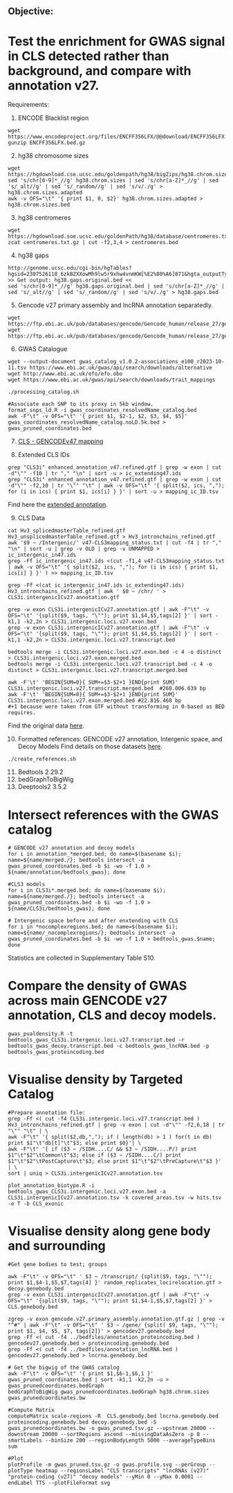 ## Objective: 
# Test the enrichment for GWAS signal in CLS detected rather than background, and compare with annotation v27. 

Requirements:

1. ENCODE Blacklist region
```
wget https://www.encodeproject.org/files/ENCFF356LFX/@@download/ENCFF356LFX.bed.gz 
gunzip ENCFF356LFX.bed.gz 
```

2. hg38 chromosome sizes
```
wget https://hgdownload.cse.ucsc.edu/goldenpath/hg38/bigZips/hg38.chrom.sizes
sed 's/chr[0-9]*_//g' hg38.chrom.sizes | sed 's/chr[a-Z]*_//g' | sed 's/_alt//g' | sed 's/_random//g' | sed 's/v/./g' > hg38.chrom.sizes.adapted 
awk -v OFS="\t" '{ print $1, 0, $2}' hg38.chrom.sizes.adapted > hg38.chrom.sizes.bed
```

3. hg38 centromeres
```
wget https://hgdownload.soe.ucsc.edu/goldenPath/hg38/database/centromeres.txt.gz
zcat centromeres.txt.gz | cut -f2,3,4 > centromeres.bed
```

4. hg38 gaps
```
http://genome.ucsc.edu/cgi-bin/hgTables?hgsid=2307526118_6zkBZXXowMh9lw5r9xhw4vnmKW[%E2%80%A6]871&hgta_outputType=bed&hgta_outFileName=hg38.gaps.bed 
>> Get output: hg38.gaps.original.bed << 
sed 's/chr[0-9]*_//g' hg38.gaps.original.bed | sed 's/chr[a-Z]*_//g' | sed 's/_alt//g' | sed 's/_random//g' | sed 's/v/./g' > hg38.gaps.bed 
```

5. Gencode v27 primary assembly and lncRNA annotation separatedly.
```
wget https://ftp.ebi.ac.uk/pub/databases/gencode/Gencode_human/release_27/gencode.v27.primary_assembly.annotation.gtf.gz
wget https://ftp.ebi.ac.uk/pub/databases/gencode/Gencode_human/release_27/gencode.v27.long_noncoding_RNAs.gtf.gz
```

6. GWAS Catalogue
```
wget --output-document gwas_catalog_v1.0.2-associations_e100_r2023-10-11.tsv https://www.ebi.ac.uk/gwas/api/search/downloads/alternative
wget http://www.ebi.ac.uk/efo/efo.obo
wget https://www.ebi.ac.uk/gwas/api/search/downloads/trait_mappings

./processing_catalog.sh

#Associate each SNP to its proxy in 5kb window.
format_snps_ld.R -i gwas_coordinates_resolvedName_catalog.bed 
awk -F"\t" -v OFS="\t" '{ print $1, $2-1, $2, $3, $4, $5}' gwas_coordinates_resolvedName_catalog.noLD.5k.bed > gwas_pruned_coordinates.bed
```

7. [CLS - GENCODEv47 mapping](https://github.com/guigolab/CLS3_GENCODE/tree/main/data_release#gencode-cls3-mappings)
   
8. Extended CLS IDs
```
grep "CLS3i" enhanced_annotation_v47.refined.gtf | grep -w exon | cut -d"\"" -f10 | tr "," "\n" | sort -u > ic_extending47.ids 
grep "CLS3i" enhanced_annotation_v47.refined.gtf | grep -w exon | cut -d"\"" -f2,10 | tr "\"" "\t" | awk -v OFS="\t" '{ split($2, ics, ","); for (i in ics) { print $1, ics[i] } }' | sort -u > mapping_ic_ID.tsv
```
Find here the [extended annotation](https://github.com/guigolab/CLS3_GENCODE/tree/main/data_release#extended-gencode-v47).

9. CLS Data
```
cat Hv3_splicedmasterTable_refined.gtf Hv3_unsplicedmasterTable_refined.gtf > Hv3_intronchains_refined.gtf
awk '$9 ~ /Intergenic/' v47-CLS3mapping_status.txt | cut -f4 | tr "," "\n" | sort -u | grep -v OLD | grep -v UNMAPPED > ic_intergenic_in47.ids 
grep -Ff ic_intergenic_in47.ids <(cut -f1,4 v47-CLS3mapping_status.txt | awk -v OFS="\t" '{ split($2, ics, ","); for (i in ics) { print $1, ics[i] } }' ) >> mapping_ic_ID.tsv 

grep -Ff <(cat ic_intergenic_in47.ids ic_extending47.ids) Hv3_intronchains_refined.gtf | awk ' $0 ~ /chr/ ' > CLS3i.intergenicICv27.annotation.gtf

grep -w exon CLS3i.intergenicICv27.annotation.gtf | awk -F"\t" -v OFS="\t" '{split($9, tags, "\""); print $1,$4,$5,tags[2] }' | sort -k1,1 -k2,2n > CLS3i.intergenic.loci.v27.exon.bed 
grep -v exon CLS3i.intergenicICv27.annotation.gtf | awk -F"\t" -v OFS="\t" '{split($9, tags, "\""); print $1,$4,$5,tags[2] }' | sort -k1,1 -k2,2n > CLS3i.intergenic.loci.v27.transcript.bed 

bedtools merge -i CLS3i.intergenic.loci.v27.exon.bed -c 4 -o distinct > CLS3i.intergenic.loci.v27.exon.merged.bed 
bedtools merge -i CLS3i.intergenic.loci.v27.transcript.bed -c 4 -o distinct > CLS3i.intergenic.loci.v27.transcript.merged.bed

awk -F'\t' 'BEGIN{SUM=0}{ SUM+=$3-$2+1 }END{print SUM}' CLS3i.intergenic.loci.v27.transcript.merged.bed  #260.006.639 bp 
awk -F'\t' 'BEGIN{SUM=0}{ SUM+=$3-$2+1 }END{print SUM}' CLS3i.intergenic.loci.v27.exon.merged.bed #22.816.468 bp 
#+1 because were taken from GTF without transforming in 0-based as BED requires. 
```
Find the original data [here](https://github.com/guigolab/CLS3_GENCODE/tree/main/data_release#cls-transcripts).

10. Formatted references: GENCODE v27 annotation, Intergenic space, and Decoy Models
Find details on those datasets [here](https://github.com/guigolab/CLS3_GENCODE/tree/main/complementary_data).
```
./create_references.sh
```

11. Bedtools 2.29.2
12. bedGraphToBigWig
13. Deeptools2 3.5.2

# Intersect references with the GWAS catalog
```
# GENCODE v27 annotation and decoy models
for i in annotation_*merged.bed; do name=$(basename $i); name=${name/merged./}; bedtools intersect -a gwas_pruned_coordinates.bed -b $i -wo -f 1.0 > ${name/annotation/bedtools_gwas}; done

#CLS3 models
for i in CLS3i*.merged.bed; do name=$(basename $i); name=${name/merged./}; bedtools intersect -a gwas_pruned_coordinates.bed -b $i -wo -f 1.0 > ${name/CLS3i/bedtools_gwas}; done

# Intergenic space before and after enxtending with CLS
for i in *nocomplexregions.bed; do name=$(basename $i); name=${name/_nocomplexregions/}; bedtools intersect -a gwas_pruned_coordinates.bed -b $i -wo -f 1.0 > bedtools_gwas.$name; done
```
Statistics are collected in Supplementary Table S10.

# Compare the density of GWAS across main GENCODE v27 annotation, CLS and decoy models.
```
gwas_pvaldensity.R -t bedtools_gwas_CLS3i.intergenic.loci.v27.transcript.bed -r bedtools_gwas_decoy.transcript.bed -c bedtools_gwas_lncRNA.bed -p bedtools_gwas_proteincoding.bed 
```

# Visualise density by Targeted Catalog
```
#Prepare annotation file:
grep -Ff <( cut -f4 CLS3i.intergenic.loci.v27.transcript.bed ) Hv3_intronchains_refined.gtf | grep -v exon | cut -d"\"" -f2,6,18 | tr "\"" "\t" | \
awk -F"\t" '{ split($2,db,","); if ( length(db) > 1 ) for(t in db) print $1"\t"db[t]"\t"$3; else print $0}'| \
awk -F"\t" '{ if ($3 ~ /SIDH....C/ && $3 ~ /SIDH....P/) print $1"\t"$2"\tCommon\t"$3; else if ($3 ~ /SIDH....C/) print $1"\t"$2"\tPostCapture\t"$3; else print $1"\t"$2"\tPreCapture\t"$3 }' | \
sort | uniq > CLS3i.intergenicICv27.annotation.tsv

plot_annotation_biotype.R -i bedtools_gwas_CLS3i.intergenic.loci.v27.exon.bed -a CLS3i.intergenicICv27.annotation.tsv -k covered_areas.tsv -w hits.tsv -e T -b CLS_exonic 
```

# Visualise density along gene body and surrounding
```
#Get gene bodies to test; groups

awk -F"\t" -v OFS="\t" ' $3 ~ /transcript/ {split($9, tags, "\""); print $1,$4-1,$5,$7,tags[4] }' random_replicates_locirelocation.gtf > decoy.genebody.bed
grep -v exon CLS3i.intergenicICv27.annotation.gtf | awk -F"\t" -v OFS="\t" '{split($9, tags, "\""); print $1,$4-1,$5,$7,tags[2] }' > CLS.genebody.bed 

zgrep -v exon gencode.v27.primary_assembly.annotation.gtf.gz | grep -v "^#" | awk -F"\t" -v OFS="\t" ' $3 ~ /gene/ {split( $9, tags, "\""); print $1, $4, $5, $7, tags[2]}' > gencodev27.genebody.bed 
grep -Ff <( cut -f4 ../bedfiles/annotation_proteincoding.bed ) gencodev27.genebody.bed > proteincoding.genebody.bed
grep -Ff <( cut -f4 ../bedfiles/annotation_lncRNA.bed ) gencodev27.genebody.bed > lncrna.genebody.bed

# Get the bigwig of the GWAS catalog 
awk -F"\t" -v OFS="\t" '{ print $1,$6-1,$6,1 }' gwas_pruned_coordinates.bed | sort -k1,1 -k2,2n -u > gwas_prunedcoordinates.bedGraph 
bedGraphToBigWig gwas_prunedcoordinates.bedGraph hg38.chrom.sizes gwas_prunedcoordinates.bw 

#Compute Matrix
computeMatrix scale-regions -R  CLS.genebody.bed lncrna.genebody.bed proteincoding.genebody.bed decoy.genebody.bed -S gwas_prunedcoordinates.bw -o gwas_pruned.tsv.gz --upstream 20000 --downstream 20000 --sortRegions ascend --missingDataAsZero -p 8 --smartLabels --binSize 200 --regionBodyLength 5000 --averageTypeBins sum

#Plot
plotProfile -m gwas_pruned.tsv.gz -o gwas.profile.svg --perGroup --plotType heatmap --regionsLabel "CLS transcripts" "lncRNAs (v27)" "protein-coding (v27)" "decoy models" --yMin 0 --yMax 0.0001 --endLabel TTS --plotFileFormat svg
```
